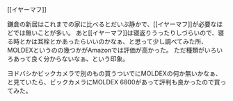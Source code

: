 [[イヤーマフ]]

鎌倉の新居はこれまでの家に比べるとだいぶ静かで、[[イヤーマフ]]が必要なほどでは無いことが多い。
あと[[イヤーマフ]]は寝返りうったりしづらいので、寝る時とかは耳栓とかあったらいいのかなぁ、と思って少し調べてみた所、
MOLDEXというのの幾つかがAmazonでは評価が高かった。
ただ種類がいろいろあって良く分からないなぁ、という印象。

ヨドバシかビックカメラで別のもの買うついでにMOLDEXの何か無いかなぁ、と見ていたら、ビックカメラにMOLDEX 6800があって評判も良かったので買ってみた。